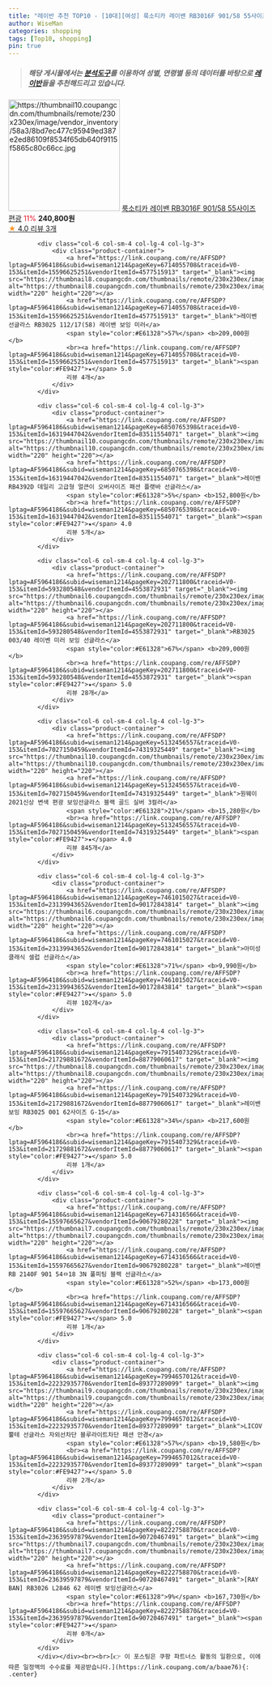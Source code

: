 ```yaml
---
title: "레이반 추천 TOP10 - [10대][여성] 룩소티카 레이밴 RB3016F 901/58 55사이즈 편광"
author: WiseMan
categories: shopping
tags: [Top10, shopping]
pin: true
---
```


> ##### 해당 게시물에서는 [**분석도구**](https://itemscout.io/)를 이용하여 **성별**, **연령별** 등의 데이터를 바탕으로 [**레이반**](https://link.coupang.com/a/baae76)들을 추천해드리고 있습니다.
<div class="container"><div class="row">
            <div class="col-6 col-sm-4 col-lg-4 col-lg-3">
                <div class="product-container">
                    <a href="https://link.coupang.com/re/AFFSDP?lptag=AF5964186&subid=wiseman1214&pageKey=7097145709&traceid=V0-153&itemId=17704104470&vendorItemId=84868999858" target="_blank"><img src="https://thumbnail10.coupangcdn.com/thumbnails/remote/230x230ex/image/vendor_inventory/58a3/8bd7ec477c95949ed387e2ed86109f8534f65db640f9115f5865c80c66cc.jpg" alt="https://thumbnail10.coupangcdn.com/thumbnails/remote/230x230ex/image/vendor_inventory/58a3/8bd7ec477c95949ed387e2ed86109f8534f65db640f9115f5865c80c66cc.jpg" width="220" height="220"></a>
                    <a href="https://link.coupang.com/re/AFFSDP?lptag=AF5964186&subid=wiseman1214&pageKey=7097145709&traceid=V0-153&itemId=17704104470&vendorItemId=84868999858" target="_blank">룩소티카 레이밴 RB3016F 901/58 55사이즈 편광</a>
                    <span style="color:#E61328">11%</span> <b>240,800원</b>
                    <br><a href="https://link.coupang.com/re/AFFSDP?lptag=AF5964186&subid=wiseman1214&pageKey=7097145709&traceid=V0-153&itemId=17704104470&vendorItemId=84868999858" target="_blank"><span style="color:#FE9427">★</span> 4.0
                    리뷰 3개</a>
                </div>
            </div>
            
            <div class="col-6 col-sm-4 col-lg-4 col-lg-3">
                <div class="product-container">
                    <a href="https://link.coupang.com/re/AFFSDP?lptag=AF5964186&subid=wiseman1214&pageKey=6714055708&traceid=V0-153&itemId=15596625251&vendorItemId=4577515913" target="_blank"><img src="https://thumbnail8.coupangcdn.com/thumbnails/remote/230x230ex/image/vendor_inventory/1b28/c363bc8504a4f051c54d788396cbb5abe244a8956aec7e136951a487c485.jpg" alt="https://thumbnail8.coupangcdn.com/thumbnails/remote/230x230ex/image/vendor_inventory/1b28/c363bc8504a4f051c54d788396cbb5abe244a8956aec7e136951a487c485.jpg" width="220" height="220"></a>
                    <a href="https://link.coupang.com/re/AFFSDP?lptag=AF5964186&subid=wiseman1214&pageKey=6714055708&traceid=V0-153&itemId=15596625251&vendorItemId=4577515913" target="_blank">레이벤 선글라스 RB3025 112/17(58) 레이밴 보잉 미러</a>
                    <span style="color:#E61328">57%</span> <b>209,000원</b>
                    <br><a href="https://link.coupang.com/re/AFFSDP?lptag=AF5964186&subid=wiseman1214&pageKey=6714055708&traceid=V0-153&itemId=15596625251&vendorItemId=4577515913" target="_blank"><span style="color:#FE9427">★</span> 5.0
                    리뷰 4개</a>
                </div>
            </div>
            
            <div class="col-6 col-sm-4 col-lg-4 col-lg-3">
                <div class="product-container">
                    <a href="https://link.coupang.com/re/AFFSDP?lptag=AF5964186&subid=wiseman1214&pageKey=6850765398&traceid=V0-153&itemId=16319447042&vendorItemId=83511554071" target="_blank"><img src="https://thumbnail10.coupangcdn.com/thumbnails/remote/230x230ex/image/vendor_inventory/509f/b4716e8734a9fcd0d75c3ba7a1640c68b9b7ae329ee0d0465a2198414952.jpg" alt="https://thumbnail10.coupangcdn.com/thumbnails/remote/230x230ex/image/vendor_inventory/509f/b4716e8734a9fcd0d75c3ba7a1640c68b9b7ae329ee0d0465a2198414952.jpg" width="220" height="220"></a>
                    <a href="https://link.coupang.com/re/AFFSDP?lptag=AF5964186&subid=wiseman1214&pageKey=6850765398&traceid=V0-153&itemId=16319447042&vendorItemId=83511554071" target="_blank">레이벤 RB4392D 데일리 고급형 얼큰이 오버사이즈 패션 플랫바 선글라스</a>
                    <span style="color:#E61328">5%</span> <b>152,800원</b>
                    <br><a href="https://link.coupang.com/re/AFFSDP?lptag=AF5964186&subid=wiseman1214&pageKey=6850765398&traceid=V0-153&itemId=16319447042&vendorItemId=83511554071" target="_blank"><span style="color:#FE9427">★</span> 4.0
                    리뷰 5개</a>
                </div>
            </div>
            
            <div class="col-6 col-sm-4 col-lg-4 col-lg-3">
                <div class="product-container">
                    <a href="https://link.coupang.com/re/AFFSDP?lptag=AF5964186&subid=wiseman1214&pageKey=202711800&traceid=V0-153&itemId=593280548&vendorItemId=4553872931" target="_blank"><img src="https://thumbnail6.coupangcdn.com/thumbnails/remote/230x230ex/image/vendor_inventory/7b9c/86897f4cf5b7ffb515a87b48619a2498034528cf989b212d2b4c88972f33.jpg" alt="https://thumbnail6.coupangcdn.com/thumbnails/remote/230x230ex/image/vendor_inventory/7b9c/86897f4cf5b7ffb515a87b48619a2498034528cf989b212d2b4c88972f33.jpg" width="220" height="220"></a>
                    <a href="https://link.coupang.com/re/AFFSDP?lptag=AF5964186&subid=wiseman1214&pageKey=202711800&traceid=V0-153&itemId=593280548&vendorItemId=4553872931" target="_blank">RB3025 003/40 레이벤 미러 보잉 선글라스</a>
                    <span style="color:#E61328">67%</span> <b>209,000원</b>
                    <br><a href="https://link.coupang.com/re/AFFSDP?lptag=AF5964186&subid=wiseman1214&pageKey=202711800&traceid=V0-153&itemId=593280548&vendorItemId=4553872931" target="_blank"><span style="color:#FE9427">★</span> 5.0
                    리뷰 28개</a>
                </div>
            </div>
            
            <div class="col-6 col-sm-4 col-lg-4 col-lg-3">
                <div class="product-container">
                    <a href="https://link.coupang.com/re/AFFSDP?lptag=AF5964186&subid=wiseman1214&pageKey=5132456557&traceid=V0-153&itemId=7027150459&vendorItemId=74319325449" target="_blank"><img src="https://thumbnail10.coupangcdn.com/thumbnails/remote/230x230ex/image/vendor_inventory/b1a7/021417e0a37185879849429353366a7cb52d8c04843db62c12fe5ea8bcac.jpg" alt="https://thumbnail10.coupangcdn.com/thumbnails/remote/230x230ex/image/vendor_inventory/b1a7/021417e0a37185879849429353366a7cb52d8c04843db62c12fe5ea8bcac.jpg" width="220" height="220"></a>
                    <a href="https://link.coupang.com/re/AFFSDP?lptag=AF5964186&subid=wiseman1214&pageKey=5132456557&traceid=V0-153&itemId=7027150459&vendorItemId=74319325449" target="_blank">원웨이 2021신상 변색 편광 보잉선글라스 블랙 골드 실버 3컬러</a>
                    <span style="color:#E61328">21%</span> <b>15,280원</b>
                    <br><a href="https://link.coupang.com/re/AFFSDP?lptag=AF5964186&subid=wiseman1214&pageKey=5132456557&traceid=V0-153&itemId=7027150459&vendorItemId=74319325449" target="_blank"><span style="color:#FE9427">★</span> 4.0
                    리뷰 845개</a>
                </div>
            </div>
            
            <div class="col-6 col-sm-4 col-lg-4 col-lg-3">
                <div class="product-container">
                    <a href="https://link.coupang.com/re/AFFSDP?lptag=AF5964186&subid=wiseman1214&pageKey=7461015027&traceid=V0-153&itemId=23139943652&vendorItemId=90172843814" target="_blank"><img src="https://thumbnail6.coupangcdn.com/thumbnails/remote/230x230ex/image/vendor_inventory/2b21/c3f53fabd57c17a394dabda45b586c69f53fd43ab103354e3e056dac9774.jpg" alt="https://thumbnail6.coupangcdn.com/thumbnails/remote/230x230ex/image/vendor_inventory/2b21/c3f53fabd57c17a394dabda45b586c69f53fd43ab103354e3e056dac9774.jpg" width="220" height="220"></a>
                    <a href="https://link.coupang.com/re/AFFSDP?lptag=AF5964186&subid=wiseman1214&pageKey=7461015027&traceid=V0-153&itemId=23139943652&vendorItemId=90172843814" target="_blank">아미성 클래식 셀럽 선글라스</a>
                    <span style="color:#E61328">71%</span> <b>9,990원</b>
                    <br><a href="https://link.coupang.com/re/AFFSDP?lptag=AF5964186&subid=wiseman1214&pageKey=7461015027&traceid=V0-153&itemId=23139943652&vendorItemId=90172843814" target="_blank"><span style="color:#FE9427">★</span> 5.0
                    리뷰 102개</a>
                </div>
            </div>
            
            <div class="col-6 col-sm-4 col-lg-4 col-lg-3">
                <div class="product-container">
                    <a href="https://link.coupang.com/re/AFFSDP?lptag=AF5964186&subid=wiseman1214&pageKey=7915407329&traceid=V0-153&itemId=21729881672&vendorItemId=88779060617" target="_blank"><img src="https://thumbnail8.coupangcdn.com/thumbnails/remote/230x230ex/image/vendor_inventory/d45e/d5d24b046d4b12b2613dbffc045ab1047e42541a31bd1f63446c540ec358.png" alt="https://thumbnail8.coupangcdn.com/thumbnails/remote/230x230ex/image/vendor_inventory/d45e/d5d24b046d4b12b2613dbffc045ab1047e42541a31bd1f63446c540ec358.png" width="220" height="220"></a>
                    <a href="https://link.coupang.com/re/AFFSDP?lptag=AF5964186&subid=wiseman1214&pageKey=7915407329&traceid=V0-153&itemId=21729881672&vendorItemId=88779060617" target="_blank">레이밴 보잉 RB3025 001 62사이즈 G-15</a>
                    <span style="color:#E61328">34%</span> <b>217,600원</b>
                    <br><a href="https://link.coupang.com/re/AFFSDP?lptag=AF5964186&subid=wiseman1214&pageKey=7915407329&traceid=V0-153&itemId=21729881672&vendorItemId=88779060617" target="_blank"><span style="color:#FE9427">★</span> 5.0
                    리뷰 1개</a>
                </div>
            </div>
            
            <div class="col-6 col-sm-4 col-lg-4 col-lg-3">
                <div class="product-container">
                    <a href="https://link.coupang.com/re/AFFSDP?lptag=AF5964186&subid=wiseman1214&pageKey=6714316566&traceid=V0-153&itemId=15597665627&vendorItemId=90679280228" target="_blank"><img src="https://thumbnail7.coupangcdn.com/thumbnails/remote/230x230ex/image/vendor_inventory/35c3/2608600e3815fa9edc1e3a7c0760af4d1bc35f308132af3890acc6a57101.jpg" alt="https://thumbnail7.coupangcdn.com/thumbnails/remote/230x230ex/image/vendor_inventory/35c3/2608600e3815fa9edc1e3a7c0760af4d1bc35f308132af3890acc6a57101.jpg" width="220" height="220"></a>
                    <a href="https://link.coupang.com/re/AFFSDP?lptag=AF5964186&subid=wiseman1214&pageKey=6714316566&traceid=V0-153&itemId=15597665627&vendorItemId=90679280228" target="_blank">레이밴 RB 2140F 901 54ㅁ18 3N 풀피팅 블랙 선글라스</a>
                    <span style="color:#E61328">52%</span> <b>173,000원</b>
                    <br><a href="https://link.coupang.com/re/AFFSDP?lptag=AF5964186&subid=wiseman1214&pageKey=6714316566&traceid=V0-153&itemId=15597665627&vendorItemId=90679280228" target="_blank"><span style="color:#FE9427">★</span> 5.0
                    리뷰 1개</a>
                </div>
            </div>
            
            <div class="col-6 col-sm-4 col-lg-4 col-lg-3">
                <div class="product-container">
                    <a href="https://link.coupang.com/re/AFFSDP?lptag=AF5964186&subid=wiseman1214&pageKey=7994657012&traceid=V0-153&itemId=22232935770&vendorItemId=89377289099" target="_blank"><img src="https://thumbnail9.coupangcdn.com/thumbnails/remote/230x230ex/image/vendor_inventory/aef5/06c38e255945bcce011448ca10c9a669efc8296d30e3ad0bdf6245a0fa10.jpg" alt="https://thumbnail9.coupangcdn.com/thumbnails/remote/230x230ex/image/vendor_inventory/aef5/06c38e255945bcce011448ca10c9a669efc8296d30e3ad0bdf6245a0fa10.jpg" width="220" height="220"></a>
                    <a href="https://link.coupang.com/re/AFFSDP?lptag=AF5964186&subid=wiseman1214&pageKey=7994657012&traceid=V0-153&itemId=22232935770&vendorItemId=89377289099" target="_blank">LICOV 뿔테 선글라스 자외선차단 블루라이트차단 패션 안경</a>
                    <span style="color:#E61328">57%</span> <b>19,580원</b>
                    <br><a href="https://link.coupang.com/re/AFFSDP?lptag=AF5964186&subid=wiseman1214&pageKey=7994657012&traceid=V0-153&itemId=22232935770&vendorItemId=89377289099" target="_blank"><span style="color:#FE9427">★</span> 5.0
                    리뷰 2개</a>
                </div>
            </div>
            
            <div class="col-6 col-sm-4 col-lg-4 col-lg-3">
                <div class="product-container">
                    <a href="https://link.coupang.com/re/AFFSDP?lptag=AF5964186&subid=wiseman1214&pageKey=8222758870&traceid=V0-153&itemId=23639597879&vendorItemId=90720467491" target="_blank"><img src="https://thumbnail7.coupangcdn.com/thumbnails/remote/230x230ex/image/vendor_inventory/7f9d/8e064dd3183c289a57c8f42b316d23daf2bc62f855330ec6821a4ad0f8e6.jpg" alt="https://thumbnail7.coupangcdn.com/thumbnails/remote/230x230ex/image/vendor_inventory/7f9d/8e064dd3183c289a57c8f42b316d23daf2bc62f855330ec6821a4ad0f8e6.jpg" width="220" height="220"></a>
                    <a href="https://link.coupang.com/re/AFFSDP?lptag=AF5964186&subid=wiseman1214&pageKey=8222758870&traceid=V0-153&itemId=23639597879&vendorItemId=90720467491" target="_blank">[RAY BAN] RB3026 L2846 62 레이벤 보잉선글라스</a>
                    <span style="color:#E61328">9%</span> <b>167,730원</b>
                    <br><a href="https://link.coupang.com/re/AFFSDP?lptag=AF5964186&subid=wiseman1214&pageKey=8222758870&traceid=V0-153&itemId=23639597879&vendorItemId=90720467491" target="_blank"><span style="color:#FE9427">★</span> 
                    리뷰 0개</a>
                </div>
            </div>
            </div></div><br><br>[👉 이 포스팅은 쿠팡 파트너스 활동의 일환으로, 이에 따른 일정액의 수수료를 제공받습니다.](https://link.coupang.com/a/baae76){: .center}